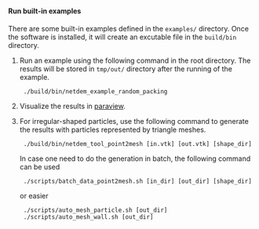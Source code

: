 ### 

#### Run built-in examples

There are some built-in examples defined in the ``examples/`` directory. Once the software is installed, it will create an excutable file in the ``build/bin`` directory. 

1. Run an example using the following command in the root directory. The results will be stored in ``tmp/out/`` directory after the running of the example.

        ./build/bin/netdem_example_random_packing

2. Visualize the results in [paraview](https://www.paraview.org).

3. For irregular-shaped particles, use the following command to generate the results with particles represented by triangle meshes.

        ./build/bin/netdem_tool_point2mesh [in.vtk] [out.vtk] [shape_dir]

    In case one need to do the generation in batch, the following command can be used

        ./scripts/batch_data_point2mesh.sh [in_dir] [out_dir] [shape_dir]

    or easier
        
        ./scripts/auto_mesh_particle.sh [out_dir]
        ./scripts/auto_mesh_wall.sh [out_dir]